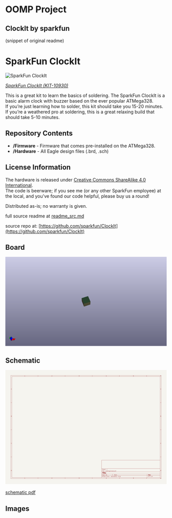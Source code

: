 # OOMP Project  
## ClockIt  by sparkfun  
  
(snippet of original readme)  
  
SparkFun ClockIt  
================  
  
![SparkFun ClockIt](https://cdn.sparkfun.com//assets/parts/6/0/8/3/10930-11.jpg)  
  
[*SparkFun ClockIt (KIT-10930)*](https://www.sparkfun.com/products/10930)  
  
This is a great kit to learn the basics of soldering. The SparkFun ClockIt is a basic alarm clock with buzzer based on the ever popular ATMega328.   
If you’re just learning how to solder, this kit should take you 15-20 minutes.   
If you’re a weathered pro at soldering, this is a great relaxing build that should take 5-10 minutes.  
  
Repository Contents  
-------------------  
* **/Firmware** - Firmware that comes pre-installed on the ATMega328.   
* **/Hardware** - All Eagle design files (.brd, .sch)  
  
  
License Information  
-------------------  
The hardware is released under [Creative Commons ShareAlike 4.0 International](https://creativecommons.org/licenses/by-sa/4.0/).  
The code is beerware; if you see me (or any other SparkFun employee) at the local, and you've found our code helpful, please buy us a round!  
  
Distributed as-is; no warranty is given.  
  
  full source readme at [readme_src.md](readme_src.md)  
  
source repo at: [https://github.com/sparkfun/ClockIt](https://github.com/sparkfun/ClockIt)  
## Board  
  
[![working_3d.png](working_3d_600.png)](working_3d.png)  
## Schematic  
  
[![working_schematic.png](working_schematic_600.png)](working_schematic.png)  
  
[schematic pdf](working_schematic.pdf)  
## Images  
